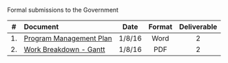 Formal submissions to the Government

\# | Document | Date | Format | Deliverable
:---: | :--- | :---: | :---: | :---:
1. | [Program Management Plan](/Submissions/VistAMetadata_PMPv1.0.doc) | 1/8/16 | Word | 2 
2. | [Work Breakdown - Gantt](/Submissions/VistAMetadata_WBSv1.0.pdf) | 1/8/16 | PDF | 2

